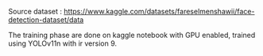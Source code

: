 Source dataset : https://www.kaggle.com/datasets/fareselmenshawii/face-detection-dataset/data

The training phase are done on kaggle notebook with GPU enabled, trained using YOLOv11n with ir version 9.